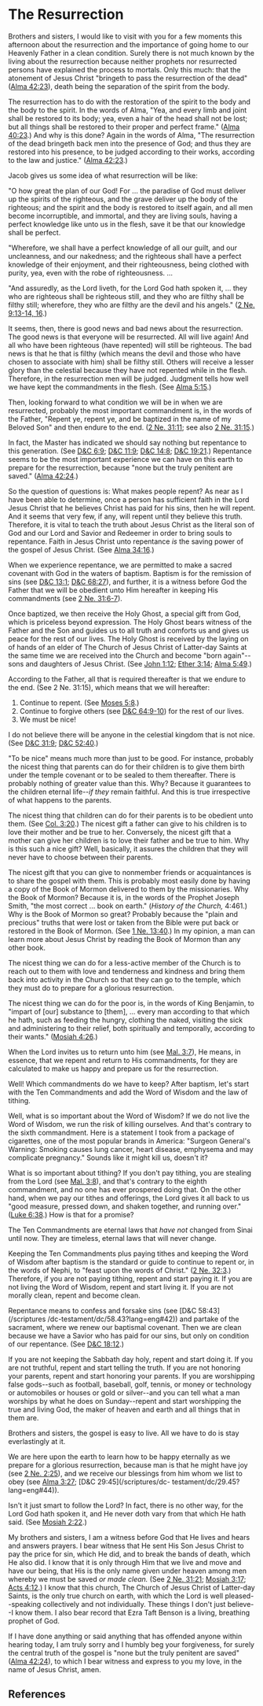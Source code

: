# The Resurrection

Brothers and sisters, I would like to visit with you for a few moments this
afternoon about the resurrection and the importance of going home to our
Heavenly Father in a clean condition. Surely there is not much known by the
living about the resurrection because neither prophets nor resurrected persons
have explained the process to mortals. Only this much: that the atonement of
Jesus Christ "bringeth to pass the resurrection of the dead" ([Alma
42:23](/scriptures/bofm/alma/42.23?lang=eng#22)), death being the separation
of the spirit from the body.

The resurrection has to do with the restoration of the spirit to the body and
the body to the spirit. In the words of Alma, "Yea, and every limb and joint
shall be restored to its body; yea, even a hair of the head shall not be lost;
but all things shall be restored to their proper and perfect frame." ([Alma
40:23](/scriptures/bofm/alma/40.23?lang=eng#22).) And why is this done? Again
in the words of Alma, "The resurrection of the dead bringeth back men into the
presence of God; and thus they are restored into his presence, to be judged
according to their works, according to the law and justice." ([Alma
42:23](/scriptures/bofm/alma/42.23?lang=eng#22).)

Jacob gives us some idea of what resurrection will be like:

"O how great the plan of our God! For ... the paradise of God must deliver up
the spirits of the righteous, and the grave deliver up the body of the
righteous; and the spirit and the body is restored to itself again, and all
men become incorruptible, and immortal, and they are living souls, having a
perfect knowledge like unto us in the flesh, save it be that our knowledge
shall be perfect.

"Wherefore, we shall have a perfect knowledge of all our guilt, and our
uncleanness, and our nakedness; and the righteous shall have a perfect
knowledge of their enjoyment, and their righteousness, being clothed with
purity, yea, even with the robe of righteousness. ...

"And assuredly, as the Lord liveth, for the Lord God hath spoken it, ... they
who are righteous shall be righteous still, and they who are filthy shall be
filthy still; wherefore, they who are filthy are the devil and his angels."
([2 Ne. 9:13-14, 16](/scriptures/bofm/2-ne/9.13-14,16?lang=eng#12).)

It seems, then, there is good news and bad news about the resurrection. The
good news is that everyone will be resurrected. All will live again! And all
who have been righteous (have repented) will still be righteous. The bad news
is that he that is filthy (which means the devil and those who have chosen to
associate with him) shall be filthy still. Others will receive a lesser glory
than the celestial because they have not repented while in the flesh.
Therefore, in the resurrection men will be judged. Judgment tells how well we
have kept the commandments in the flesh. (See [Alma
5:15](/scriptures/bofm/alma/5.15?lang=eng#14).)

Then, looking forward to what condition we will be in when we are resurrected,
probably the most important commandment is, in the words of the Father,
"Repent ye, repent ye, and be baptized in the name of my Beloved Son" and then
endure to the end. ([2 Ne. 31:11](/scriptures/bofm/2-ne/31.11?lang=eng#10);
see also [2 Ne. 31:15](/scriptures/bofm/2-ne/31.15?lang=eng#14).)

In fact, the Master has indicated we should say nothing but repentance to this
generation. (See [D&amp;C 6:9](/scriptures/dc-testament/dc/6.9?lang=eng#8);
[D&amp;C 11:9](/scriptures/dc-testament/dc/11.9?lang=eng#8); [D&amp;C
14:8](/scriptures/dc-testament/dc/14.8?lang=eng#7); [D&amp;C
19:21](/scriptures/dc-testament/dc/19.21?lang=eng#20).) Repentance seems to be
the most important experience we can have on this earth to prepare for the
resurrection, because "none but the truly penitent are saved." ([Alma
42:24](/scriptures/bofm/alma/42.24?lang=eng#23).)

So the question of questions is: What makes people repent? As near as I have
been able to determine, once a person has sufficient faith in the Lord Jesus
Christ that he believes Christ has paid for his sins, then he will repent. And
it seems that very few, if any, will repent until they believe this truth.
Therefore, it is vital to teach the truth about Jesus Christ as the literal
son of God and our Lord and Savior and Redeemer in order to bring souls to
repentance. Faith in Jesus Christ unto repentance _is_ the saving power of the
gospel of Jesus Christ. (See [Alma
34:16](/scriptures/bofm/alma/34.16?lang=eng#15).)

When we experience repentance, we are permitted to make a sacred covenant with
God in the waters of baptism. Baptism is for the remission of sins (see
[D&amp;C 13:1](/scriptures/dc-testament/dc/13.1?lang=eng#0); [D&amp;C
68:27](/scriptures/dc-testament/dc/68.27?lang=eng#26)), and further, it is a
witness before God the Father that we will be obedient unto Him hereafter in
keeping His commandments (see [2 Ne.
31:6-7](/scriptures/bofm/2-ne/31.6-7?lang=eng#5)).

Once baptized, we then receive the Holy Ghost, a special gift from God, which
is priceless beyond expression. The Holy Ghost bears witness of the Father and
the Son and guides us to all truth and comforts us and gives us peace for the
rest of our lives. The Holy Ghost is received by the laying on of hands of an
elder of The Church of Jesus Christ of Latter-day Saints at the same time we
are received into the Church and become "born again"--sons and daughters of
Jesus Christ. (See [John 1:12](/scriptures/nt/john/1.12?lang=eng#11); [Ether
3:14](/scriptures/bofm/ether/3.14?lang=eng#13); [Alma
5:49](/scriptures/bofm/alma/5.49?lang=eng#48).)

According to the Father, all that is required thereafter is that we endure to
the end. (See 2 Ne. 31:15), which means that we will hereafter:

  1. Continue to repent. (See [Moses 5:8](/scriptures/pgp/moses/5.8?lang=eng#7).) 
  2. Continue to forgive others (see [D&amp;C 64:9-10](/scriptures/dc-testament/dc/64.9-10?lang=eng#8)) for the rest of our lives. 
  3. We must be nice! 

I do not believe there will be anyone in the celestial kingdom that is not
nice. (See [D&amp;C 31:9](/scriptures/dc-testament/dc/31.9?lang=eng#8);
[D&amp;C 52:40](/scriptures/dc-testament/dc/52.40?lang=eng#39).)

"To be nice" means much more than just to be good. For instance, probably the
nicest thing that parents can do for their children is to give them birth
under the temple covenant or to be sealed to them thereafter. There is
probably nothing of greater value than this. Why? Because it guarantees to the
children eternal life--_if they_ remain faithful. And this is true
irrespective of what happens to the parents.

The nicest thing that children can do for their parents is to be obedient unto
them. (See [Col. 3:20](/scriptures/nt/col/3.20?lang=eng#19).) The nicest gift
a father can give to his children is to love their mother and be true to her.
Conversely, the nicest gift that a mother can give her children is to love
their father and be true to him. Why is this such a nice gift? Well,
basically, it assures the children that they will never have to choose between
their parents.

The nicest gift that you can give to nonmember friends or acquaintances is to
share the gospel with them. This is probably most easily done by having a copy
of the Book of Mormon delivered to them by the missionaries. Why the Book of
Mormon? Because it is, in the words of the Prophet Joseph Smith, "the most
correct ... book on earth." (_History of the Church,_ 4:461.) Why is the Book of
Mormon so great? Probably because the "plain and precious" truths that were
lost or taken from the Bible were put back or restored in the Book of Mormon.
(See [1 Ne. 13:40](/scriptures/bofm/1-ne/13.40?lang=eng#39).) In my opinion, a
man can learn more about Jesus Christ by reading the Book of Mormon than any
other book.

The nicest thing we can do for a less-active member of the Church is to reach
out to them with love and tenderness and kindness and bring them back into
activity in the Church so that they can go to the temple, which they must do
to prepare for a glorious resurrection.

The nicest thing we can do for the poor is, in the words of King Benjamin, to
"impart of [our] substance to [them], ... every man according to that which he
hath, such as feeding the hungry, clothing the naked, visiting the sick and
administering to their relief, both spiritually and temporally, according to
their wants." ([Mosiah 4:26](/scriptures/bofm/mosiah/4.26?lang=eng#25).)

When the Lord invites us to return unto him (see [Mal.
3:7](/scriptures/ot/mal/3.7?lang=eng#6)), He means, in essence, that we repent
and return to His commandments, for they are calculated to make us happy and
prepare us for the resurrection.

Well! Which commandments do we have to keep? After baptism, let's start with
the Ten Commandments and add the Word of Wisdom and the law of tithing.

Well, what is so important about the Word of Wisdom? If we do not live the
Word of Wisdom, we run the risk of killing ourselves. And that's contrary to
the sixth commandment. Here is a statement I took from a package of
cigarettes, one of the most popular brands in America: "Surgeon General's
Warning: Smoking causes lung cancer, heart disease, emphysema and may
complicate pregnancy." Sounds like it might kill us, doesn't it?

What is so important about tithing? If you don't pay tithing, you are stealing
from the Lord (see [Mal. 3:8](/scriptures/ot/mal/3.8?lang=eng#7)), and that's
contrary to the eighth commandment, and no one has ever prospered doing that.
On the other hand, when we pay our tithes and offerings, the Lord gives it all
back to us "good measure, pressed down, and shaken together, and running
over." ([Luke 6:38](/scriptures/nt/luke/6.38?lang=eng#37).) How is that for a
promise?

The Ten Commandments are eternal laws that _have not_ changed from Sinai until
now. They are timeless, eternal laws that will never change.

Keeping the Ten Commandments plus paying tithes and keeping the Word of Wisdom
after baptism is the standard or guide to continue to repent or, in the words
of Nephi, to "feast upon the words of Christ." ([2 Ne.
32:3](/scriptures/bofm/2-ne/32.3?lang=eng#2).) Therefore, if you are not
paying tithing, repent and start paying it. If you are not living the Word of
Wisdom, repent and start living it. If you are not morally clean, repent and
become clean.

Repentance means to confess and forsake sins (see [D&amp;C 58:43](/scriptures
/dc-testament/dc/58.43?lang=eng#42)) and partake of the sacrament, where we
renew our baptismal covenant. Then we are clean because we have a Savior who
has paid for our sins, but only on condition of our repentance. (See [D&amp;C
18:12](/scriptures/dc-testament/dc/18.12?lang=eng#11).)

If you are not keeping the Sabbath day holy, repent and start doing it. If you
are not truthful, repent and start telling the truth. If you are not honoring
your parents, repent and start honoring your parents. If you are worshipping
false gods--such as football, baseball, golf, tennis, or money or technology
or automobiles or houses or gold or silver--and you can tell what a man
worships by what he does on Sunday--repent and start worshipping the true and
living God, the maker of heaven and earth and all things that in them are.

Brothers and sisters, the gospel is easy to live. All we have to do is stay
everlastingly at it.

We are here upon the earth to learn how to be happy eternally as we prepare
for a glorious resurrection, because man is that he might have joy (see [2 Ne.
2:25](/scriptures/bofm/2-ne/2.25?lang=eng#24)), and we receive our blessings
from him whom we list to obey (see [Alma
3:27](/scriptures/bofm/alma/3.27?lang=eng#26); [D&amp;C 29:45](/scriptures/dc-
testament/dc/29.45?lang=eng#44)).

Isn't it just smart to follow the Lord? In fact, there is no other way, for
the Lord God hath spoken it, and He never doth vary from that which He hath
said. (See [Mosiah 2:22](/scriptures/bofm/mosiah/2.22?lang=eng#21).)

My brothers and sisters, I am a witness before God that He lives and hears and
answers prayers. I bear witness that He sent His Son Jesus Christ to pay the
price for sin, which He did, and to break the bands of death, which He also
did. I know that it is only through Him that we live and move and have our
being, that His is the only name given under heaven among men whereby we must
be saved _or made clean._ (See [2 Ne.
31:21](/scriptures/bofm/2-ne/31.21?lang=eng#20); [Mosiah
3:17](/scriptures/bofm/mosiah/3.17?lang=eng#16); [Acts
4:12](/scriptures/nt/acts/4.12?lang=eng#11).) I know that this church, The
Church of Jesus Christ of Latter-day Saints, is the only true church on earth,
with which the Lord is well pleased--speaking collectively and not
individually. These things I don't just believe--I know them. I also bear
record that Ezra Taft Benson is a living, breathing prophet of God.

If I have done anything or said anything that has offended anyone within
hearing today, I am truly sorry and I humbly beg your forgiveness, for surely
the central truth of the gospel is "none but the truly penitent are saved"
([Alma 42:24](/scriptures/bofm/alma/42.24?lang=eng#23)), to which I bear
witness and express to you my love, in the name of Jesus Christ, amen.

## References


